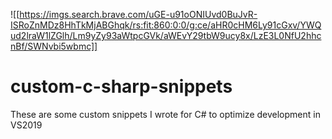 ![[https://imgs.search.brave.com/uGE-u91oONIUvd0BuJvR-ISRoZnMDz8HhTkMjABGhqk/rs:fit:860:0:0/g:ce/aHR0cHM6Ly91cGxv/YWQud2lraW1lZGlh/Lm9yZy93aWtpcGVk/aWEvY29tbW9ucy8x/LzE3L0NfU2hhcnBf/SWNvbi5wbmc]]

# custom-c-sharp-snippets
These are some custom snippets I wrote for C# to optimize development in VS2019

